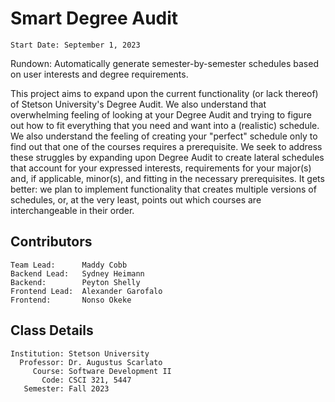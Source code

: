 # Smart Degree Audit

    Start Date: September 1, 2023

Rundown: Automatically generate semester-by-semester schedules based on user interests and degree requirements.

This project aims to expand upon the current functionality (or lack thereof) of Stetson University's Degree Audit. We also understand that overwhelming feeling of looking at your Degree Audit and trying to figure out how to fit everything that you need and want into a (realistic) schedule. We also understand the feeling of creating your "perfect" schedule only to find out that one of the courses requires a prerequisite. We seek to address these struggles by expanding upon Degree Audit to create lateral schedules that account for your expressed interests, requirements for your major(s) and, if applicable, minor(s), and fitting in the necessary prerequisites. It gets better: we plan to implement functionality that creates multiple versions of schedules, or, at the very least, points out which courses are interchangeable in their order.

## Contributors

    Team Lead:      Maddy Cobb
    Backend Lead:   Sydney Heimann
    Backend:        Peyton Shelly
    Frontend Lead:  Alexander Garofalo
    Frontend:       Nonso Okeke

## Class Details

    Institution: Stetson University
      Professor: Dr. Augustus Scarlato
         Course: Software Development II
           Code: CSCI 321, 5447
       Semester: Fall 2023

